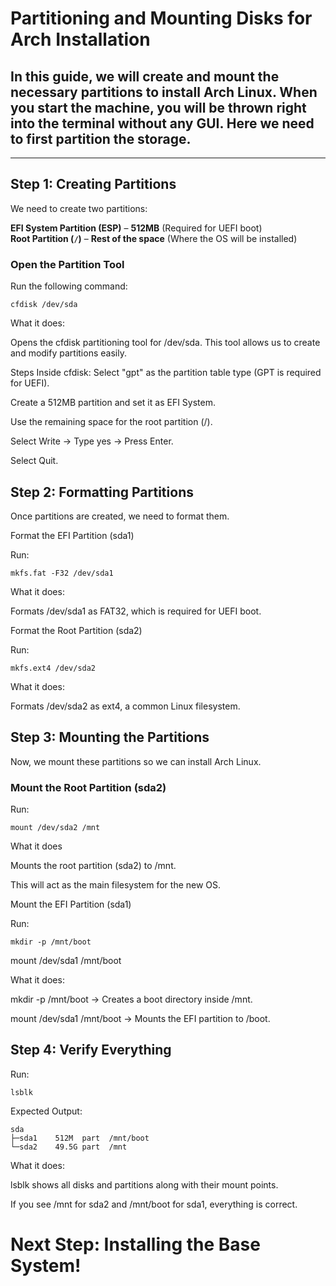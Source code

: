 #  Partitioning and Mounting Disks for Arch Installation

## In this guide, we will create and mount the necessary partitions to install Arch Linux. When you start the machine, you will be thrown right into the terminal without any GUI. Here we need to first partition the storage.

---

##  Step 1: Creating Partitions

We need to create two partitions:

**EFI System Partition (ESP)** – **512MB** (Required for UEFI boot)  
**Root Partition (`/`)** – **Rest of the space** (Where the OS will be installed)

### Open the Partition Tool
Run the following command:
```console
cfdisk /dev/sda
```

What it does:

Opens the cfdisk partitioning tool for /dev/sda.
This tool allows us to create and modify partitions easily.

Steps Inside cfdisk:
Select "gpt" as the partition table type (GPT is required for UEFI).

Create a 512MB partition and set it as EFI System.

Use the remaining space for the root partition (/).

Select Write → Type yes → Press Enter.

Select Quit.

## Step 2: Formatting Partitions

Once partitions are created, we need to format them.

Format the EFI Partition (sda1)

Run:
```console
mkfs.fat -F32 /dev/sda1
```
What it does:

Formats /dev/sda1 as FAT32, which is required for UEFI boot.

Format the Root Partition (sda2)

Run:
```console
mkfs.ext4 /dev/sda2
```
What it does:

Formats /dev/sda2 as ext4, a common Linux filesystem.

## Step 3: Mounting the Partitions

Now, we mount these partitions so we can install Arch Linux.

### Mount the Root Partition (sda2)

Run:
```console
mount /dev/sda2 /mnt
```
What it does

Mounts the root partition (sda2) to /mnt.

This will act as the main filesystem for the new OS.

Mount the EFI Partition (sda1)

Run:
```console
mkdir -p /mnt/boot
```
mount /dev/sda1 /mnt/boot

What it does:

mkdir -p /mnt/boot → Creates a boot directory inside /mnt.

mount /dev/sda1 /mnt/boot → Mounts the EFI partition to /boot.

## Step 4: Verify Everything

Run:
```console
lsblk
```
Expected Output:
```console
sda      
├─sda1    512M  part  /mnt/boot 
└─sda2    49.5G part  /mnt 
```
What it does:

lsblk shows all disks and partitions along with their mount points.

If you see /mnt for sda2 and /mnt/boot for sda1, everything is correct.

# Next Step: Installing the Base System!


